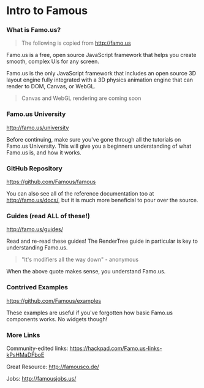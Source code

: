 # Intro to Famous


### What is Famo.us?

> The following is copied from http://famo.us

Famo.us is a free, open source JavaScript framework that helps you create smooth, complex UIs for any screen.

Famo.us is the only JavaScript framework that includes an open source 3D layout engine fully integrated with a 3D physics animation engine that can render to DOM, Canvas, or WebGL.

> Canvas and WebGL rendering are coming soon

### Famo.us University

http://famo.us/university

Before continuing, make sure you've gone through all the tutorials on Famo.us University. This will give you a beginners understanding of what Famo.us is, and how it works.

### GitHub Repository

https://github.com/Famous/famous

You can also see all of the reference documentation too at http://famo.us/docs/, but it is much more beneficial to pour over the source.

### Guides (read ALL of these!)

http://famo.us/guides/

Read and re-read these guides! The RenderTree guide in particular is key to understanding Famo.us.

> "It's modifiers all the way down" - anonymous

When the above quote makes sense, you understand Famo.us.


### Contrived Examples

https://github.com/Famous/examples

These examples are useful if you've forgotten how basic Famo.us components works. No widgets though!


### More Links

Community-edited links: https://hackpad.com/Famo.us-links-kPsHMaDFboE

Great Resource: http://famousco.de/

Jobs: http://famousjobs.us/


